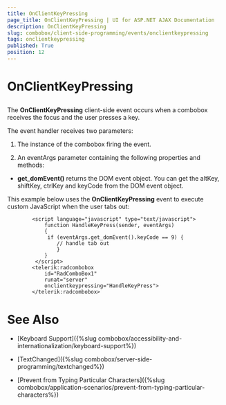 ```yaml
---
title: OnClientKeyPressing
page_title: OnClientKeyPressing | UI for ASP.NET AJAX Documentation
description: OnClientKeyPressing
slug: combobox/client-side-programming/events/onclientkeypressing
tags: onclientkeypressing
published: True
position: 12
---
```


# OnClientKeyPressing



## 

The __OnClientKeyPressing__ client-side event occurs when a combobox receives the focus and the user presses a key.

The event handler receives two parameters:

1. The instance of the combobox firing the event.

1. An eventArgs parameter containing the following properties and methods:

* __get_domEvent()__ returns the DOM event object. You can get the altKey, shiftKey, ctrlKey and keyCode from the DOM event object.

This example below uses the __OnClientKeyPressing__ event to execute custom JavaScript when the user tabs out:

````ASPNET
	    <script language="javascript" type="text/javascript">
	        function HandleKeyPress(sender, eventArgs)
	        {
	         if (eventArgs.get_domEvent().keyCode == 9) {       
	            // handle tab out
	            }
	        }
	     </script>
	    <telerik:radcombobox 
	        id="RadComboBox1" 
	        runat="server" 
	        onclientkeypressing="HandleKeyPress">
	    </telerik:radcombobox>
````



# See Also

 * [Keyboard Support]({%slug combobox/accessibility-and-internationalization/keyboard-support%})

 * [TextChanged]({%slug combobox/server-side-programming/textchanged%})

 * [Prevent from Typing Particular Characters]({%slug combobox/application-scenarios/prevent-from-typing-particular-characters%})
